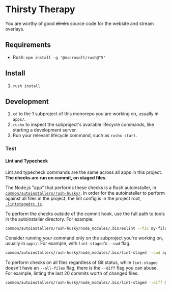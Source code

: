 # Thirsty Therapy

You are worthy of good ~~drinks~~ source code for the website and stream
overlays.

## Requirements

- Rush: `npm install -g '@microsoft/rush@^5'`

## Install

1. `rush install`

## Development

1. `cd` to the 1 subproject of this monorepo you are working on, usually in
   `apps/`.
2. `rushx` to inspect the subproject's available lifecycle commands, like
   starting a development server.
3. Run your relevant lifecycle command, such as `rushx start`.

### Test

#### Lint and Typecheck

Lint and typecheck commands are the same across all apps in this project.
**The checks are run on commit, on staged files.**

The Node.js "app" that performs these checks is a Rush autoinstaller, in
[`common/autoinstallers/rush-husky/`](common/autoinstallers/rush-husky/). In
order for the autoinstaller to perform against all files in the project, the
lint config is in the project root, [`.lintstagedrc.js`](.lintstagedrc.js).

To perform the checks outside of the commit hook, use the full path to tools in
the autoinstaller directory. For example:

```sh
common/autoinstallers/rush-husky/node_modules/.bin/eslint --fix my-file.js
```

Consider running your command only on the subproject you're working on, usually
in `apps/`. For example, with `lint-staged`'s `--cwd` flag:

```sh
common/autoinstallers/rush-husky/node_modules/.bin/lint-staged --cwd apps/my-app/
```

To perform checks on all files regardless of Git status, while `lint-staged`
doesn't have an `--all-files` flag, there is the `--diff` flag you can abuse.
For example, linting the last 20 commits worth of changed files:

```sh
common/autoinstallers/rush-husky/node_modules/.bin/lint-staged --diff @~20
```
